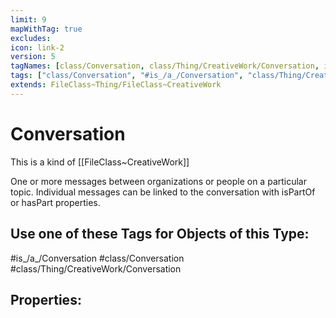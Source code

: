 ```yaml
---
limit: 9
mapWithTag: true
excludes:
icon: link-2
version: 5
tagNames: [class/Conversation, class/Thing/CreativeWork/Conversation, is_a_/Conversation, schema-org/Conversation]
tags: ["class/Conversation", "#is_/a_/Conversation", "class/Thing/CreativeWork/Conversation"]
extends: FileClass~Thing/FileClass~CreativeWork
---
```


# Conversation
This is a kind of [[FileClass~CreativeWork]]

One or more messages between organizations or people on a particular topic. Individual messages can be linked to the conversation with isPartOf or hasPart properties.


## Use one of these Tags for Objects of this Type:

#is_/a_/Conversation
#class/Conversation
#class/Thing/CreativeWork/Conversation

## Properties:


